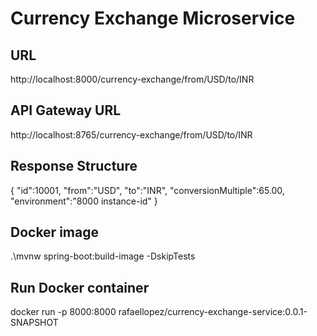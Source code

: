 # Currency Exchange Microservice

## URL
http://localhost:8000/currency-exchange/from/USD/to/INR

## API Gateway URL
http://localhost:8765/currency-exchange/from/USD/to/INR

## Response Structure
{
   "id":10001,
   "from":"USD",
   "to":"INR",
   "conversionMultiple":65.00,
   "environment":"8000 instance-id"
}

## Docker image
.\mvnw spring-boot:build-image -DskipTests

## Run Docker container
docker run -p 8000:8000 rafaellopez/currency-exchange-service:0.0.1-SNAPSHOT